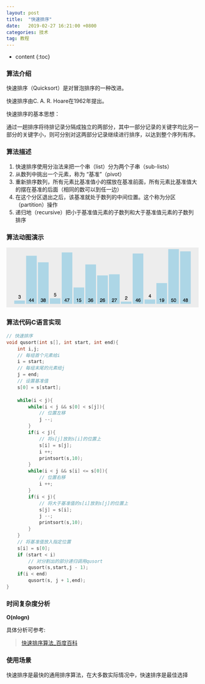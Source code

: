 ```yaml
---
layout: post
title:  "快速排序"
date:   2019-02-27 16:21:00 +0800
categories: 技术
tag: 教程
---
```


* content
{:toc}

### 算法介绍

快速排序（Quicksort）是对冒泡排序的一种改进。

快速排序由C. A. R. Hoare在1962年提出。

快速排序的基本思想：

通过一趟排序将待排记录分隔成独立的两部分，其中一部分记录的关键字均比另一部分的关键字小，则可分别对这两部分记录继续进行排序，以达到整个序列有序。

### 算法描述

1. 快速排序使用分治法来把一个串（list）分为两个子串（sub-lists）
2. 从数列中挑出一个元素，称为 “基准”（pivot）
3. 重新排序数列，所有元素比基准值小的摆放在基准前面，所有元素比基准值大的摆在基准的后面（相同的数可以到任一边）
4. 在这个分区退出之后，该基准就处于数列的中间位置。这个称为分区（partition）操作
4. 递归地（recursive）把小于基准值元素的子数列和大于基准值元素的子数列排序

### 算法动图演示

![快速排序动图演示](/styles/images/pages/2019-02-27-01.gif)

### 算法代码C语言实现

```c
// 快速排序
void qusort(int s[], int start, int end){
    int i,j;
    // 每组首个元素给i
    i = start;
    // 每组末尾的元素给j
    j = end;
    // 设置基准值
    s[0] = s[start];

    while(i < j){
        while(i < j && s[0] < s[j]){
            // 位置左移
            j --;
        }
        if(i < j){
            // 将s[j]放到s[i]的位置上
            s[i] = s[j];
            i ++;
            printsort(s,10);
        }
        while(i < j && s[i] <= s[0]){
            // 位置右移
            i ++;
        }
        if(i < j){
            // 将大于基准值的s[i]放到s[j]的位置上
            s[j] = s[i];
            j --;
            printsort(s,10);
        }
    }
    // 将基准值放入指定位置
    s[i] = s[0];
    if (start < i)
        // 对分割出的部分递归调用qusort
        qusort(s,start,j - 1);
    if(i < end)
        qusort(s, j + 1,end);
}
```

### 时间复杂度分析

**O(nlogn)**

具体分析可参考:
> [快速排序算法_百度百科](https://baike.baidu.com/item/%E5%BF%AB%E9%80%9F%E6%8E%92%E5%BA%8F%E7%AE%97%E6%B3%95/369842?fromtitle=%E5%BF%AB%E9%80%9F%E6%8E%92%E5%BA%8F&fromid=2084344&fr=aladdin)

### 使用场景

快速排序是最快的通用排序算法，在大多数实际情况中，快速排序是最佳选择
